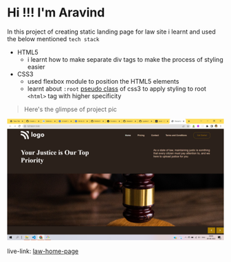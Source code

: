 # Hi !!! I'm Aravind

In this project of creating static landing page for law site i learnt and used the below mentioned `tech stack`

- HTML5
  - i learnt how to make separate div tags to make the process of styling easier
- CSS3
  - used flexbox module to position the HTML5 elements
  - learnt about `:root` [pseudo class](https://developer.mozilla.org/en-US/docs/Web/CSS/:root) of css3 to apply styling to root `<html>` tag with higher specificity

> Here's the glimpse of project pic

![project-03](./assets/project-03.png)

live-link: [law-home-page](https://law-home-page-project-03.netlify.app/)
